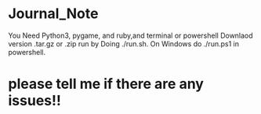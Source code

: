 # Journal_Note 
You Need Python3, pygame, and ruby,and terminal or powershell
Downlaod version .tar.gz or .zip
run by Doing ./run.sh.
On Windows do ./run.ps1 in powershell.
# ****please tell me if there are any issues!!****

